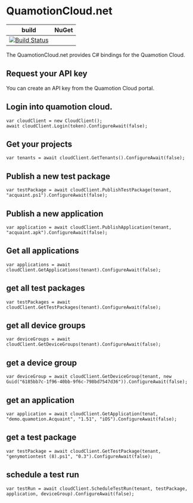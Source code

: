 # QuamotionCloud.net
| build | NuGet |
|-------|-------|
| [![Build Status](https://ci.appveyor.com/project/bartsaintgermain/quamotioncloud-net)](https://ci.appveyor.com/project/bartsaintgermain/quamotioncloud-net)|

The QuamotionCloud.net provides C# bindings for the Quamotion Cloud.

## Request your API key
You can create an API key from the Quamotion Cloud portal. 

## Login into quamotion cloud.
```
var cloudClient = new CloudClient();
await cloudClient.Login(token).ConfigureAwait(false);
```
## Get your projects
```
var tenants = await cloudClient.GetTenants().ConfigureAwait(false);
```
## Publish a new test package
```
var testPackage = await cloudClient.PublishTestPackage(tenant, "acquaint.ps1").ConfigureAwait(false); 
```
## Publish a new application
```
var application = await cloudClient.PublishApplication(tenant, "acquaint.apk").ConfigureAwait(false);
```
## Get all applications
```
var applications = await cloudClient.GetApplications(tenant).ConfigureAwait(false);
```
## get all test packages
```
var testPackages = await cloudClient.GetTestPackages(tenant).ConfigureAwait(false);
```
## get all device groups
```
var deviceGroups = await cloudClient.GetDeviceGroups(tenant).ConfigureAwait(false);
```
## get a device group
```
var deviceGroup = await cloudClient.GetDeviceGroup(tenant, new Guid("6185bb7c-1f96-40bb-9f6c-798bd7547d36")).ConfigureAwait(false);
```
## get an application
```
var application = await cloudClient.GetApplication(tenat, "demo.quamotion.Acquaint", "1.51", "iOS").ConfigureAwait(false);
```
## get a test package
```
var testPackage = await cloudClient.GetTestPackage(tenant, "genymotiontest (8).ps1", "0.3").ConfigureAwait(false);
```
## schedule a test run
```
var testRun = await cloudClient.ScheduleTestRun(tenant, testPackage, application, deviceGroup).ConfigureAwait(false);
```
